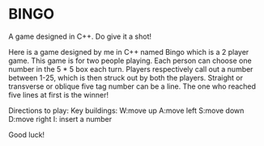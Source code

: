 # BINGO
A game designed in C++. Do give it a shot! 

Here is a game designed by me in C++ named Bingo which is a 2 player game.
This game is for two people playing. Each person can choose one number in the 5 * 5 box each turn.
Players respectively call out a number between 1-25, which is then struck out by both the players. 
Straight or transverse or oblique five tag number can be a line. The one who reached five lines at first is the winner!

Directions to play:
Key buildings:
W:move up
A:move left
S:move down
D:move right
I: insert a number

Good luck!

